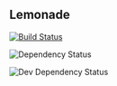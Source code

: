 ## Lemonade
[![Build Status](https://travis-ci.org/xtreemze/Lemonade.svg?branch=master)](https://travis-ci.org/xtreemze/Lemonade)

![Dependency Status](https://david-dm.org/xtreemze/Lemonade/status.svg?branch=master)

![Dev Dependency Status](https://david-dm.org/xtreemze/Lemonade/dev-status.svg?branch=master)
